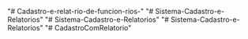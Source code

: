 "# Cadastro-e-relat-rio-de-funcion-rios-" 
"# Sistema-Cadastro-e-Relatorios" 
"# Sistema-Cadastro-e-Relatorios" 
"# Sistema-Cadastro-e-Relatorios" 
"# CadastroComRelatorio" 
